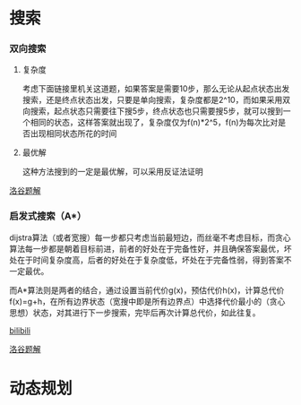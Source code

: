 # 搜索

### 双向搜索

1. 复杂度

   考虑下面链接里机关这道题，如果答案是需要10步，那么无论从起点状态出发搜索，还是终点状态出发，只要是单向搜索，复杂度都是2^10，而如果采用双向搜索，起点状态只需要往下搜5步，终点状态也只需要搜5步，就可以搜到一个相同的状态，这样答案就出现了，复杂度仅为f(n)*2^5，f(n)为每次比对是否出现相同状态所花的时间

2. 最优解

   这种方法搜到的一定是最优解，可以采用反证法证明

[洛谷题解](https://www.luogu.com.cn/blog/chinaxjh/solution-p5507)

### 启发式搜索（A*）

dijstra算法（或者宽搜）每一步都只考虑当前最短边，而丝毫不考虑目标，而贪心算法每一步都是朝着目标前进，前者的好处在于完备性好，并且确保答案最优，坏处在于时间复杂度高，后者的好处在于复杂度低，坏处在于完备性弱，得到答案不一定最优。

而A*算法则是两者的结合，通过设置当前代价g(x)，预估代价h(x)，计算总代价f(x)=g+h，在所有边界状态（宽搜中即是所有边界点）中选择代价最小的（贪心思想）状态，对其进行下一步搜索，完毕后再次计算总代价，如此往复。

[bilibili](https://www.bilibili.com/video/BV1bv411y79P?from=search&seid=761544193193939429&spm_id_from=333.337.0.0)

[洛谷题解](https://www.luogu.com.cn/blog/tyno11/solution-p5507)

# 动态规划

